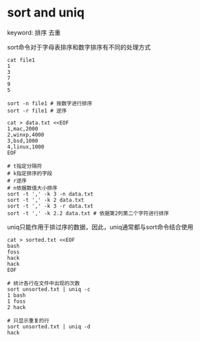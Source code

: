 # sort and uniq

keyword: 排序 去重 

sort命令对于字母表排序和数字排序有不同的处理方式

```shell
cat file1
1
3
7
9
5

sort -n file1 # 按数字进行排序
sort -r file1 # 逆序
```

```shell
cat > data.txt <<EOF
1,mac,2000
2,winxp,4000
3,bsd,1000
4,linux,1000
EOF

# t指定分隔符
# k指定排序的字段
# r逆序
# n依据数值大小排序
sort -t ',' -k 3 -n data.txt
sort -t ',' -k 2 data.txt
sort -t ',' -k 3 -r data.txt 
sort -t ',' -k 2.2 data.txt # 依据第2列第二个字符进行排序
```

uniq只能作用于排过序的数据，因此，uniq通常都与sort命令结合使用

```shell
cat > sorted.txt <<EOF
bash
foss
hack
hack
EOF

# 统计各行在文件中出现的次数
sort unsorted.txt | uniq -c 
1 bash
1 foss
2 hack 

# 只显示重复的行
sort unsorted.txt | uniq -d
hack
```